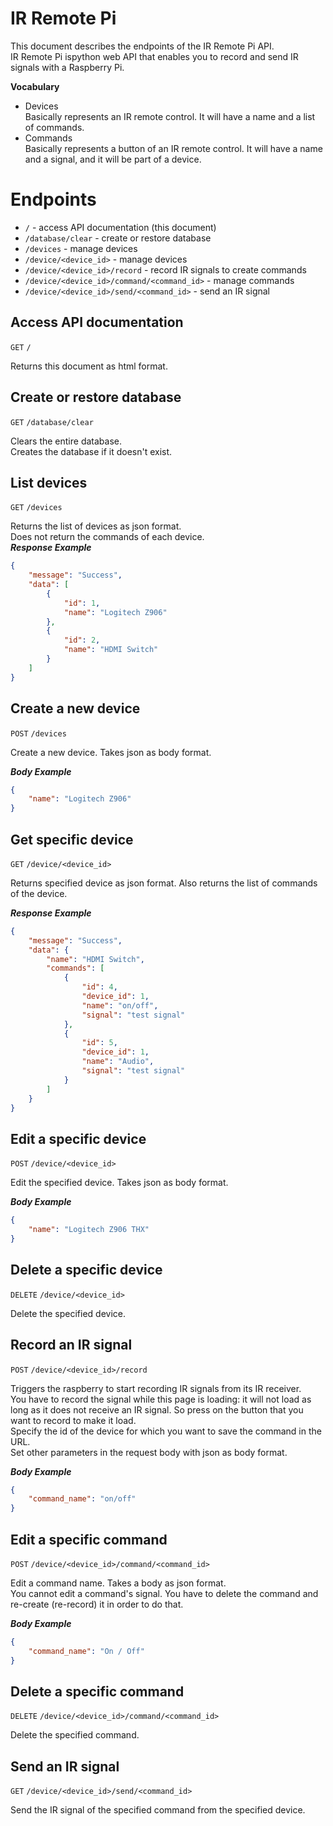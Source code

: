 # IR Remote Pi

This document describes the endpoints of the IR Remote Pi API.  
IR Remote Pi ispython web API that enables you to record and send IR signals with a Raspberry Pi.    

**Vocabulary**  
- Devices  
Basically represents an IR remote control. It will have a name and a list of commands.  
- Commands  
Basically represents a button of an IR remote control. It will have a name and a signal, and it will be part of a device.  

# Endpoints

- `/` - access API documentation (this document)
- `/database/clear` - create or restore database  
- `/devices` - manage devices  
- `/device/<device_id>` - manage devices  
- `/device/<device_id>/record` - record IR signals to create commands  
- `/device/<device_id>/command/<command_id>` - manage commands  
- `/device/<device_id>/send/<command_id>` - send an IR signal  

## Access API documentation

`GET` `/`  
  
Returns this document as html format.  

## Create or restore database

`GET` `/database/clear`  
  
Clears the entire database.  
Creates the database if it doesn't exist.  

## List devices

`GET` `/devices`
  
Returns the list of devices as json format.  
Does not return the commands of each device.    
***Response Example***  
```json
{
    "message": "Success",
    "data": [
        {
            "id": 1,
            "name": "Logitech Z906"
        },
        {
            "id": 2,
            "name": "HDMI Switch"
        }
    ]
}
```

## Create a new device

`POST` `/devices`

Create a new device. Takes json as body format.  
  
***Body Example***  
```json
{
	"name": "Logitech Z906"
}
```

## Get specific device

`GET` `/device/<device_id>`  
  
Returns specified device as json format. Also returns the list of commands of the device.  
  
***Response Example***  
```json
{
    "message": "Success",
    "data": {
        "name": "HDMI Switch",
        "commands": [
            {
                "id": 4,
                "device_id": 1,
                "name": "on/off",
                "signal": "test signal"
            },
            {
                "id": 5,
                "device_id": 1,
                "name": "Audio",
                "signal": "test signal"
            }
        ]
    }
}
```

## Edit a specific device

`POST` `/device/<device_id>`  
  
Edit the specified device. Takes json as body format.  
  
***Body Example***  
```json
{
	"name": "Logitech Z906 THX"
}
```

## Delete a specific device

`DELETE` `/device/<device_id>`  
  
Delete the specified device.  

## Record an IR signal

`POST` `/device/<device_id>/record`
  
Triggers the raspberry to start recording IR signals from its IR receiver.  
You have to record the signal while this page is loading: it will not load as long as it does not receive an IR signal. So press on the button that you want to record to make it load.  
Specify the id of the device for which you want to save the command in the URL.  
Set other parameters in the request body with json as body format.  
  
***Body Example***  
```json
{
	"command_name": "on/off"
}
```

## Edit a specific command

`POST` `/device/<device_id>/command/<command_id>`
  
Edit a command name. Takes a body as json format.  
You cannot edit a command's signal. You have to delete the command and re-create (re-record) it in order to do that.  
  
***Body Example***  
```json
{
	"command_name": "On / Off"
}
```

## Delete a specific command

`DELETE` `/device/<device_id>/command/<command_id>`  
  
Delete the specified command.  
  
## Send an IR signal

`GET` `/device/<device_id>/send/<command_id>`
  
Send the IR signal of the specified command from the specified device.  
